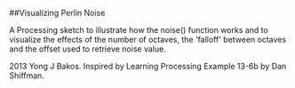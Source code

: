 ##Visualizing Perlin Noise

A Processing sketch to illustrate how the noise() function works and to visualize the effects of the number of octaves, the 'falloff' between octaves and the offset used to retrieve noise value.

2013 Yong J Bakos. Inspired by Learning Processing Example 13-6b by Dan Shiffman.
